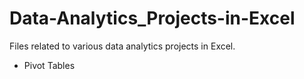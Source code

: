# Data-Analytics_Projects-in-Excel
Files related to various data analytics projects in Excel. 
- Pivot Tables 
